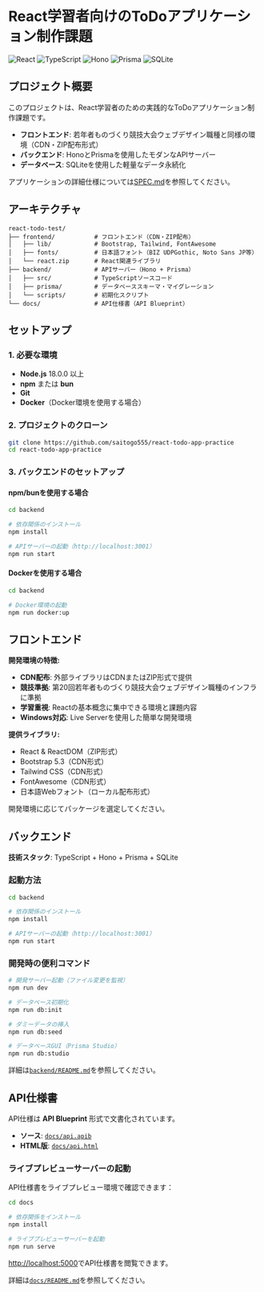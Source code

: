 # React学習者向けのToDoアプリケーション制作課題

![React](https://img.shields.io/badge/React-61DAFB?style=for-the-badge&logo=react&logoColor=black)
![TypeScript](https://img.shields.io/badge/TypeScript-007ACC?style=for-the-badge&logo=typescript&logoColor=white)
![Hono](https://img.shields.io/badge/Hono-E36002?style=for-the-badge&logo=hono&logoColor=white)
![Prisma](https://img.shields.io/badge/Prisma-3982CE?style=for-the-badge&logo=Prisma&logoColor=white)
![SQLite](https://img.shields.io/badge/SQLite-07405E?style=for-the-badge&logo=sqlite&logoColor=white)

## プロジェクト概要

このプロジェクトは、React学習者のための実践的なToDoアプリケーション制作課題です。

- **フロントエンド**: 若年者ものづくり競技大会ウェブデザイン職種と同様の環境（CDN・ZIP配布形式）
- **バックエンド**: HonoとPrismaを使用したモダンなAPIサーバー
- **データベース**: SQLiteを使用した軽量なデータ永続化

アプリケーションの詳細仕様については[SPEC.md](SPEC.md)を参照してください。

## アーキテクチャ

```text
react-todo-test/
├── frontend/           # フロントエンド（CDN・ZIP配布）
│   ├── lib/            # Bootstrap, Tailwind, FontAwesome
│   ├── fonts/          # 日本語フォント（BIZ UDPGothic, Noto Sans JP等）
│   └── react.zip       # React関連ライブラリ
├── backend/            # APIサーバー（Hono + Prisma）
│   ├── src/            # TypeScriptソースコード
│   ├── prisma/         # データベーススキーマ・マイグレーション
│   └── scripts/        # 初期化スクリプト
└── docs/               # API仕様書（API Blueprint）
```

## セットアップ

### 1. 必要な環境

- **Node.js** 18.0.0 以上
- **npm** または **bun**
- **Git**
- **Docker**（Docker環境を使用する場合）

### 2. プロジェクトのクローン

```bash
git clone https://github.com/saitogo555/react-todo-app-practice
cd react-todo-app-practice
```

### 3. バックエンドのセットアップ

#### npm/bunを使用する場合

```bash
cd backend

# 依存関係のインストール
npm install

# APIサーバーの起動（http://localhost:3001）
npm run start
```

#### Dockerを使用する場合

```bash
cd backend

# Docker環境の起動
npm run docker:up
```

## フロントエンド

**開発環境の特徴:**

- **CDN配布**: 外部ライブラリはCDNまたはZIP形式で提供
- **競技準拠**: 第20回若年者ものづくり競技大会ウェブデザイン職種のインフラに準拠
- **学習重視**: Reactの基本概念に集中できる環境と課題内容
- **Windows対応**: Live Serverを使用した簡単な開発環境

**提供ライブラリ:**

- React & ReactDOM（ZIP形式）
- Bootstrap 5.3（CDN形式）
- Tailwind CSS（CDN形式）
- FontAwesome（CDN形式）
- 日本語Webフォント（ローカル配布形式）

開発環境に応じてパッケージを選定してください。

## バックエンド

**技術スタック**: TypeScript + Hono + Prisma + SQLite

### 起動方法

```bash
cd backend

# 依存関係のインストール
npm install

# APIサーバーの起動（http://localhost:3001）
npm run start
```

### 開発時の便利コマンド

```bash
# 開発サーバー起動（ファイル変更を監視）
npm run dev

# データベース初期化
npm run db:init

# ダミーデータの挿入
npm run db:seed

# データベースGUI（Prisma Studio）
npm run db:studio
```

詳細は[`backend/README.md`](./backend/README.md)を参照してください。


## API仕様書

API仕様は **API Blueprint** 形式で文書化されています。

- **ソース**: [`docs/api.apib`](./docs/api.apib)
- **HTML版**: [`docs/api.html`](./docs/api.html)

### ライブプレビューサーバーの起動

API仕様書をライブプレビュー環境で確認できます：

```bash
cd docs

# 依存関係をインストール
npm install

# ライブプレビューサーバーを起動
npm run serve
```

[http://localhost:5000](http://localhost:5000)でAPI仕様書を閲覧できます。

詳細は[`docs/README.md`](./docs/README.md)を参照してください。
